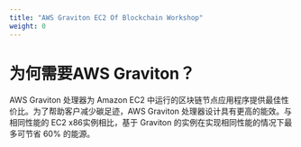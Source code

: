 ```yaml
---
title: "AWS Graviton EC2 Of Blockchain Workshop"
weight: 0
---
```


# 为何需要AWS Graviton？
AWS Graviton 处理器为 Amazon EC2 中运行的区块链节点应用程序提供最佳性价比。为了帮助客户减少碳足迹，AWS Graviton 处理器设计具有更高的能效。与相同性能的 EC2 x86实例相比，基于 Graviton 的实例在实现相同性能的情况下最多可节省 60% 的能源。
